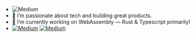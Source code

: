 - ![Medium](https://img.shields.io/badge/👋-Hey%20there,%20I%20am%20Nasir,%20Welcome%20aboard!%20%20🥷🏻-red?style=flat&labelColor=3F51B5&color=3F51B5)
- 👀 I’m passionate about tech and building great products. 
- 🌱 I’m currently working on WebAssembly — Rust & Typescript primarily! 
- [![Medium](https://img.shields.io/badge/📥%20%20📨%20-red?style=flat&labelColor=009688&color=009688&logo=socialblade)](https://blog.nasirb.dev/about)&nbsp;[![Medium](https://img.shields.io/badge/Follow%20On%20Medium%20-@Nasir%20📚%20%20🌐%20-black?style=flat&logo=medium&labelColor=009688&color=3F51B5)](https://blog.nasirb.dev/about)
